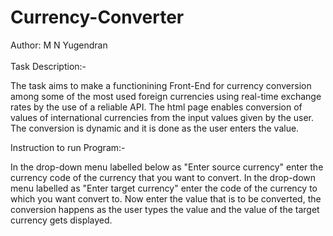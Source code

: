 # Currency-Converter
Author: M N Yugendran
<br>
<br>
Task Description:-

The task aims to make a functionining Front-End for currency conversion among some of the most used foreign currencies using real-time exchange rates by the use of a reliable API. 
The html page enables conversion of values of international currencies from the input values given by the user. The conversion is dynamic and it is done as the user enters the value.

Instruction to run Program:-

In the drop-down menu labelled below as "Enter source currency" enter the currency code of the currency that you want to convert. 
In the drop-down menu labelled as "Enter target currency" enter the code of the currency to which you want convert to. 
Now enter the value that is to be converted, the conversion happens as the user types the value and the value of the target
currency gets displayed.
